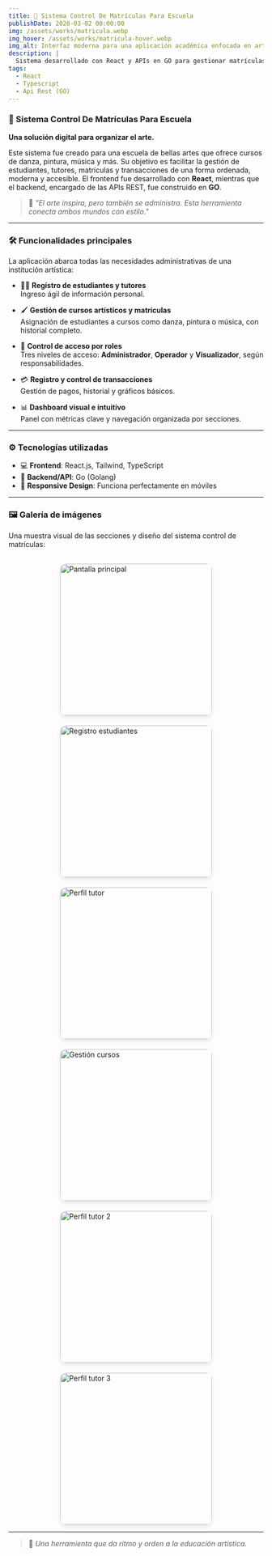 ```yaml
---
title: 🎨 Sistema Control De Matrículas Para Escuela
publishDate: 2020-03-02 00:00:00
img: /assets/works/matricula.webp
img_hover: /assets/works/matricula-hover.webp
img_alt: Interfaz moderna para una aplicación académica enfocada en artes
description: |
  Sistema desarrollado con React y APIs en GO para gestionar matrículas, estudiantes y transacciones en una escuela de bellas artes.
tags:
  - React
  - Typescript
  - Api Rest (GO)
---
```


### 🎨 Sistema Control De Matrículas Para Escuela

**Una solución digital para organizar el arte.**

Este sistema fue creado para una escuela de bellas artes que ofrece cursos de danza, pintura, música y más. Su objetivo es facilitar la gestión de estudiantes, tutores, matrículas y transacciones de una forma ordenada, moderna y accesible. El frontend fue desarrollado con **React**, mientras que el backend, encargado de las APIs REST, fue construido en **GO**.

> 💬 *"El arte inspira, pero también se administra. Esta herramienta conecta ambos mundos con estilo."*

---

### 🛠️ Funcionalidades principales

La aplicación abarca todas las necesidades administrativas de una institución artística:

- 👩‍🎨 **Registro de estudiantes y tutores**  
  Ingreso ágil de información personal.

- 🖌️ **Gestión de cursos artísticos y matrículas**  
  Asignación de estudiantes a cursos como danza, pintura o música, con historial completo.

- 🔐 **Control de acceso por roles**  
  Tres niveles de acceso: **Administrador**, **Operador** y **Visualizador**, según responsabilidades.

- 💳 **Registro y control de transacciones**  
  Gestión de pagos, historial y gráficos básicos.

- 📊 **Dashboard visual e intuitivo**  
  Panel con métricas clave y navegación organizada por secciones.

---

### ⚙️ Tecnologías utilizadas

- 💻 **Frontend**: React.js, Tailwind, TypeScript  
- 🔌 **Backend/API**: Go (Golang)  
- 📱 **Responsive Design**: Funciona perfectamente en móviles

---

### 🖼️ Galería de imágenes

Una muestra visual de las secciones y diseño del sistema control de matrículas:

<!-- Galería -->
<div style="display: flex; flex-wrap: wrap; gap: 20px; justify-content: center; margin-top: 30px;">
  <img src="/assets/works/matricula-hover.webp" alt="Pantalla principal"
    onclick="openModal(this.src)" class="galeria-img">
  <img src="/assets/works/matricula-2.webp" alt="Registro estudiantes"
    onclick="openModal(this.src)" class="galeria-img">
  <img src="/assets/works/matricula-5.webp" alt="Perfil tutor"
    onclick="openModal(this.src)" class="galeria-img">
  <img src="/assets/works/matricula-3.webp" alt="Gestión cursos"
    onclick="openModal(this.src)" class="galeria-img">
  <img src="/assets/works/matricula-4.webp" alt="Perfil tutor 2"
    onclick="openModal(this.src)" class="galeria-img">
  <img src="/assets/works/matricula-6.webp" alt="Perfil tutor 3"
    onclick="openModal(this.src)" class="galeria-img">
</div>

<!-- Modal oculto -->
<div id="imageModal" style="margin: 0; display: none; position: fixed; z-index: 9999; top: 0; left: 0; width: 100%; height: 100%; background-color: rgba(0,0,0,0.8); justify-content: center; align-items: center;">
  <span onclick="closeModal()" style="position: absolute; top: 20px; right: 10px; font-size: 40px; color: white; cursor: pointer;">&times;</span>
  <img id="modalImage" style="max-width: 90%; max-height: 90%; border-radius: 12px; box-shadow: 0 0 25px rgba(255,255,255,0.3); transform: scale(1.05);">
</div>


---



> 🌟 *Una herramienta que da ritmo y orden a la educación artística.*


<style>
  .galeria-img {
    width: 300px;
    border-radius: 12px;
    cursor: pointer;
    transition: box-shadow 0.3s ease-in-out, transform 0.3s ease-in-out;
    box-shadow: 0 4px 8px rgba(0, 0, 0, 0.1);
  }

  .galeria-img:hover {
    box-shadow: 0 200px 400px rgba(0, 0, 0, 0.4);
    transform: translateY(-4px);
  }
</style>



<!-- JS para modal -->
<script>
  function openModal(src) {
    document.getElementById("modalImage").src = src;
    document.getElementById("imageModal").style.display = "flex";
  }

  function closeModal() {
    document.getElementById("imageModal").style.display = "none";
  }

  // Cerrar al hacer clic fuera de la imagen
  document.getElementById("imageModal").addEventListener("click", function (e) {
    if (e.target.id === "imageModal") {
      closeModal();
    }
  });

  document.addEventListener("keydown", function (e) {
    if (e.key === "Escape") {
      closeModal();
    }
  });
</script>